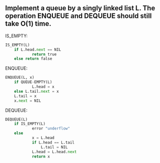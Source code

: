 ## Implement a queue by a singly linked list L. The operation ENQUEUE and DEQUEUE should still take O(1) time.

IS_EMPTY:

```python
IS_EMPTY(L)
	if L.head.next == NIL
			return true
	else return false
```

ENQUEUE:

```python
ENQUEUE(L, x)
	if QUEUE-EMPTY(L)
			L.head = x
	else L.tail.next = x
	L.tail = x
	x.next = NIL
```

DEQUEUE:

```python
DEQUEUE(L)
	if IS_EMPTY(L)
			error "underflow"
	else
			x = L.head
			if L.head == L.tail
				L.tail = NIL
			L.head = L.head.next
			return x
```
